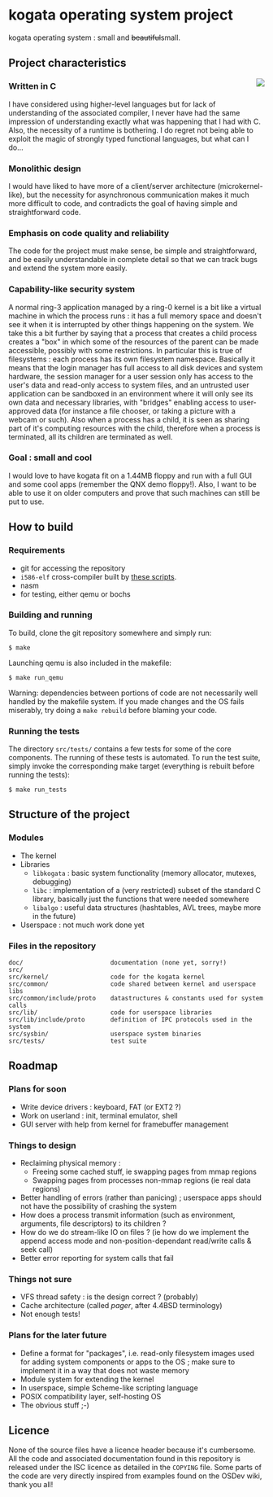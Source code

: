 # kogata operating system project

kogata operating system : small and <del>beautiful</del>small.

## Project characteristics

<img src="http://adnab.me/cgit/kogata.git/plain/res/kogata-logo.png" style="float: right" />

### Written in C

I have considered using higher-level languages but for lack of understanding of
the associated compiler, I never have had the same impression of understanding
exactly what was happening that I had with C. Also, the necessity of a runtime
is bothering. I do regret not being able to exploit the magic of strongly typed
functional languages, but what can I do...

### Monolithic design

I would have liked to have more of a client/server architecture
(microkernel-like), but the necessity for asynchronous communication makes it
much more difficult to code, and contradicts the goal of having simple and
straightforward code.

### Emphasis on code quality and reliability

The code for the project must make sense, be simple and straightforward, and be
easily understandable in complete detail so that we can track bugs and extend
the system more easily.

### Capability-like security system

A normal ring-3 application managed by a ring-0 kernel is a bit like a virtual
machine in which the process runs : it has a full memory space and doesn't see
it when it is interrupted by other things happening on the system. We take this
a bit further by saying that a process that creates a child process creates a
"box" in which some of the resources of the parent can be made accessible,
possibly with some restrictions. In particular this is true of filesystems :
each process has its own filesystem namespace. Basically it means that the
login manager has full access to all disk devices and system hardware, the
session manager for a user session only has access to the user's data and
read-only access to system files, and an untrusted user application can be
sandboxed in an environment where it will only see its own data and necessary
libraries, with "bridges" enabling access to user-approved data (for instance a
file chooser, or taking a picture with a webcam or such). Also when a process
has a child, it is seen as sharing part of it's computing resources with the
child, therefore when a process is terminated, all its children are terminated
as well.

### Goal : small and cool

I would love to have kogata fit on a 1.44MB floppy and run with a full GUI and
some cool apps (remember the QNX demo floppy!). Also, I want to be able to use
it on older computers and prove that such machines can still be put to use.

## How to build

### Requirements

* git for accessing the repository
* `i586-elf` cross-compiler built by [these scripts](http://adnab.me/cgit/cross-scripts.git/about/).
* nasm
* for testing, either qemu or bochs

### Building and running

To build, clone the git repository somewhere and simply run:

    $ make

Launching qemu is also included in the makefile:

	$ make run_qemu

Warning: dependencies between portions of code are not necessarily well handled
by the makefile system. If you made changes and the OS fails miserably, try
doing a `make rebuild` before blaming your code.

### Running the tests

The directory `src/tests/` contains a few tests for some of the core
components. The running of these tests is automated. To run the test suite,
simply invoke the corresponding make target (everything is rebuilt before
running the tests):

	$ make run_tests

## Structure of the project

### Modules

* The kernel
* Libraries
  * `libkogata` : basic system functionality (memory allocator, mutexes, debugging)
  * `libc` : implementation of a (very restricted) subset of the standard C library, basically just
    the functions that were needed somewhere
  * `libalgo` : useful data structures (hashtables, AVL trees, maybe more in the future)
* Userspace : not much work done yet

### Files in the repository

    doc/                        documentation (none yet, sorry!)
	src/
	src/kernel/                 code for the kogata kernel
	src/common/                 code shared between kernel and userspace libs
	src/common/include/proto    datastructures & constants used for system calls
	src/lib/                    code for userspace libraries
	src/lib/include/proto		definition of IPC protocols used in the system
	src/sysbin/                 userspace system binaries
	src/tests/                  test suite

## Roadmap

### Plans for soon

* Write device drivers : keyboard, FAT (or EXT2 ?)
* Work on userland : init, terminal emulator, shell
* GUI server with help from kernel for framebuffer management

### Things to design

* Reclaiming physical memory :
  - Freeing some cached stuff, ie swapping pages from mmap regions
  - Swapping pages from processes non-mmap regions (ie real data regions)
* Better handling of errors (rather than panicing) ; userspace apps should not
  have the possibility of crashing the system
* How does a process transmit information (such as environment, arguments, file
  descriptors) to its children ?
* How do we do stream-like IO on files ? (ie how do we implement the append access mode
  and non-position-dependant read/write calls & seek call)
* Better error reporting for system calls that fail

### Things not sure

* VFS thread safety : is the design correct ? (probably)
* Cache architecture (called *pager*, after 4.4BSD terminology)
* Not enough tests!

### Plans for the later future

* Define a format for "packages", i.e. read-only filesystem images used for adding system
  components or apps to the OS ; make sure to implement it in a way that does not waste
  memory
* Module system for extending the kernel
* In userspace, simple Scheme-like scripting language
* POSIX compatibility layer, self-hosting OS
* The obvious stuff ;-)

## Licence

None of the source files have a licence header because it's cumbersome. All the
code and associated documentation found in this repository is released under
the ISC licence as detailed in the `COPYING` file. Some parts of the code are very
directly inspired from examples found on the OSDev wiki, thank you all!

